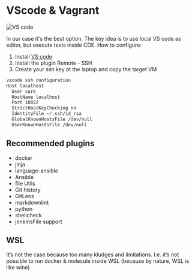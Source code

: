 # VScode & Vagrant

![VS code](assetes/vscode_remote.png)

In our case it's the best option.  The key idea is to use local VS code as editor, but execute tests inside CDE. How to configure:

1. Install [VS code](https://code.visualstudio.com/)
2. Install the plugin Remote - SSH
3. Create your ssh key at the laptop and copy the target VM

```bash
vscode ssh configuration
Host localhost
  User core
  HostName localhost
  Port 10022
  StrictHostKeyChecking no
  IdentityFile ~/.ssh/id_rsa
  GlobalKnownHostsFile /dev/null
  UserKnownHostsFile /dev/null
```

## Recommended plugins

* docker
* jinja
* language-ansible
* Ansible
* file Utils
* Git history
* GitLens
* markdownlint
* python
* shellcheck
* jenkinsFile support

## WSL

It’s not the case because too many kludges and limitations. I.e. it’s not possible to run docker & molecule inside WSL (because by nature, WSL is like wine)

